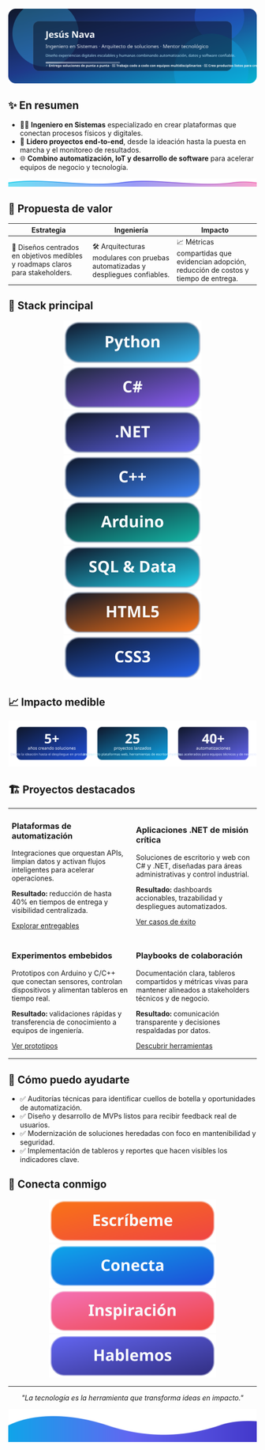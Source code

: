 <p align="center">
  <img src="./assets/sections/hero.svg" alt="Jesús Nava - Ingeniero en sistemas" />
</p>

## ✨ En resumen
- 👨‍💻 **Ingeniero en Sistemas** especializado en crear plataformas que conectan procesos físicos y digitales.
- 🧭 **Lidero proyectos end-to-end**, desde la ideación hasta la puesta en marcha y el monitoreo de resultados.
- 🌐 **Combino automatización, IoT y desarrollo de software** para acelerar equipos de negocio y tecnología.

<p align="center">
  <img src="./assets/sections/divider.svg" alt="Separador decorativo" />
</p>

## 🚀 Propuesta de valor
| Estrategia | Ingeniería | Impacto |
| --- | --- | --- |
| 🎯 Diseños centrados en objetivos medibles y roadmaps claros para stakeholders. | 🛠️ Arquitecturas modulares con pruebas automatizadas y despliegues confiables. | 📈 Métricas compartidas que evidencian adopción, reducción de costos y tiempo de entrega. |

## 🧰 Stack principal
<p align="center">
  <img src="./assets/badges/python.svg" alt="Python" />
  <img src="./assets/badges/csharp.svg" alt="C#" />
  <img src="./assets/badges/dotnet.svg" alt=".NET" />
  <img src="./assets/badges/cpp.svg" alt="C++" />
  <img src="./assets/badges/arduino.svg" alt="Arduino" />
  <img src="./assets/badges/sql.svg" alt="SQL y datos" />
  <img src="./assets/badges/html.svg" alt="HTML5" />
  <img src="./assets/badges/css.svg" alt="CSS3" />
</p>

## 📈 Impacto medible
<p align="center">
  <img src="./assets/sections/metrics.svg" alt="Resumen de experiencia, proyectos y automatizaciones" />
</p>

## 🏗️ Proyectos destacados
<div align="center">
  <table>
    <tr>
      <td width="50%">
        <h3>Plataformas de automatización</h3>
        <p>Integraciones que orquestan APIs, limpian datos y activan flujos inteligentes para acelerar operaciones.</p>
        <p><strong>Resultado:</strong> reducción de hasta 40% en tiempos de entrega y visibilidad centralizada.</p>
        <p><a href="https://github.com/El-Nava?tab=repositories" target="_blank">Explorar entregables</a></p>
      </td>
      <td width="50%">
        <h3>Aplicaciones .NET de misión crítica</h3>
        <p>Soluciones de escritorio y web con C# y .NET, diseñadas para áreas administrativas y control industrial.</p>
        <p><strong>Resultado:</strong> dashboards accionables, trazabilidad y despliegues automatizados.</p>
        <p><a href="https://github.com/El-Nava?tab=repositories" target="_blank">Ver casos de éxito</a></p>
      </td>
    </tr>
    <tr>
      <td width="50%">
        <h3>Experimentos embebidos</h3>
        <p>Prototipos con Arduino y C/C++ que conectan sensores, controlan dispositivos y alimentan tableros en tiempo real.</p>
        <p><strong>Resultado:</strong> validaciones rápidas y transferencia de conocimiento a equipos de ingeniería.</p>
        <p><a href="https://github.com/El-Nava?tab=repositories" target="_blank">Ver prototipos</a></p>
      </td>
      <td width="50%">
        <h3>Playbooks de colaboración</h3>
        <p>Documentación clara, tableros compartidos y métricas vivas para mantener alineados a stakeholders técnicos y de negocio.</p>
        <p><strong>Resultado:</strong> comunicación transparente y decisiones respaldadas por datos.</p>
        <p><a href="https://github.com/El-Nava?tab=repositories" target="_blank">Descubrir herramientas</a></p>
      </td>
    </tr>
  </table>
</div>

## 🎯 Cómo puedo ayudarte
- ✅ Auditorías técnicas para identificar cuellos de botella y oportunidades de automatización.
- ✅ Diseño y desarrollo de MVPs listos para recibir feedback real de usuarios.
- ✅ Modernización de soluciones heredadas con foco en mantenibilidad y seguridad.
- ✅ Implementación de tableros y reportes que hacen visibles los indicadores clave.

## 🤝 Conecta conmigo
<div align="center">
  <a href="mailto:j.navaa15@gmail.com"><img src="./assets/badges/gmail.svg" alt="Escríbeme por correo" /></a>
  <a href="https://www.linkedin.com/in/jesus-m-nava-c-a19a27271" target="_blank"><img src="./assets/badges/linkedin.svg" alt="Conecta en LinkedIn" /></a>
  <a href="https://www.instagram.com/jnava.15" target="_blank"><img src="./assets/badges/instagram.svg" alt="Inspiración en Instagram" /></a>
  <a href="https://www.discord.com/El-Navaa" target="_blank"><img src="./assets/badges/discord.svg" alt="Hablemos en Discord" /></a>
</div>

---

<p align="center">
  <em>"La tecnología es la herramienta que transforma ideas en impacto."</em>
</p>

<p align="center">
  <img src="./assets/sections/footer.svg" alt="Ola decorativa final" />
</p>

